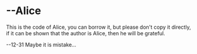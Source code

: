 # --AIice
This is the code of AIice, you can borrow it, but please don't copy it directly, if it can be shown that the author is AIice, then he will be grateful.


--12-31
Maybe it is mistake...
